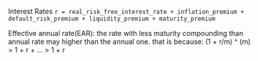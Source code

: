 Interest Rates
`r = real_risk_free_interest_rate + inflation_premium + default_risk_premium + liquidity_premium + maturity_premium`

Effective annual rate(EAR): the rate with less maturity compounding than annual rate may higher than the annual one.
that is because:
(1 + r/m) ^ (m) = 1 + r + ... > 1 + r


